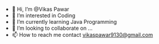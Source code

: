 - 👋 Hi, I’m @Vikas Pawar
- 👀 I’m interested in Coding
- 🌱 I’m currently learning Java Programming
- 💞️ I’m looking to collaborate on ...
- 📫 How to reach me contact vikaspawar9130@gmail.com

<!---
TankT40/TankT40 is a ✨ special ✨ repository because its `README.md` (this file) appears on your GitHub profile.
You can click the Preview link to take a look at your changes.
--->
